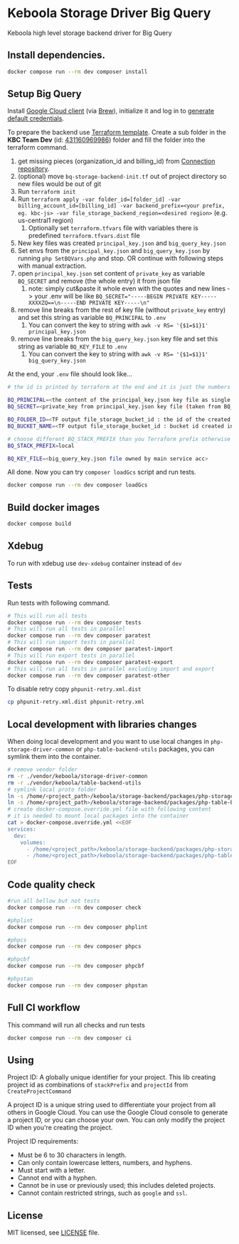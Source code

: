 # Keboola Storage Driver Big Query

Keboola high level storage backend driver for Big Query

## Install dependencies.

```bash
docker compose run --rm dev composer install
```

## Setup Big Query

Install [Google Cloud client](https://cloud.google.com/sdk/docs/install-sdk) (via [Brew](https://formulae.brew.sh/cask/google-cloud-sdk#default)), initialize it
and log in to [generate default credentials](https://cloud.google.com/docs/authentication/application-default-credentials#personal).

To prepare the backend use [Terraform template](./bq-storage-backend-init.tf).
Create a sub folder in the **KBC Team Dev** (id: [431160969986](https://console.cloud.google.com/cloud-resource-manager?folder=431160969986)) folder and fill the folder into the terraform command.
1. get missing pieces (organization_id and billing_id) from [Connection repository](https://github.com/keboola/connection/blob/master/docs/DOCKER.md#bigquery).
2. (optional) move `bq-storage-backend-init.tf` out of project directory so new files would be out of git
3. Run `terraform init` 
4. Run `terraform apply -var folder_id=[folder_id] -var billing_account_id=[billing_id] -var backend_prefix=<your prefix, eg. kbc-js> -var file_storage_backend_region=<desired region>` (e.g. us-central1 region)
   1. Optionally set `terraform.tfvars` file with variables there is predefined `terraform.tfvars.dist` file 
5. New key files was created `principal_key.json` and `big_query_key.json`
6. Set envs from the `principal_key.json` and `big_query_key.json` by running `php SetBQVars.php` and stop. OR continue with following steps with manual extraction.
6. open `principal_key.json` set content of `private_key` as variable `BQ_SECRET` and remove (the whole entry) it from json file
   1. note: simply cut&paste it whole even with the quotes and new lines -> your .env will be like `BQ_SECRET="-----BEGIN PRIVATE KEY-----XXXXZQ==\n-----END PRIVATE KEY-----\n"`
7. remove line breaks from the rest of key file (without `private_key` entry) and set this string as variable `BQ_PRINCIPAL` to `.env` 
   1. You can convert the key to string with `awk -v RS= '{$1=$1}1' principal_key.json`
8. remove line breaks from the `big_query_key.json` key file and set this string as variable `BQ_KEY_FILE` to `.env`
   1. You can convert the key to string with `awk -v RS= '{$1=$1}1' big_query_key.json`


At the end, your `.env` file should look like...
```bash
# the id is printed by terraform at the end and it is just the numbers after `folders/`

BQ_PRINCIPAL=<the content of the principal_key.json key file as single line without private_key entry>
BQ_SECRET=<private_key from principal_key.json key file (taken from BQ_PRINCIPAL)>

BQ_FOLDER_ID=<TF output file_storage_bucket_id : the id of the created folder, just the number, without /folders prefix>
BQ_BUCKET_NAME=<TF output file_storage_bucket_id : bucket id created in main project>

# choose different BQ_STACK_PREFIX than you Terraform prefix otherwise project created by Terraform will be deleted . e.g. local :)
BQ_STACK_PREFIX=local

BQ_KEY_FILE=<big_query_key.json file owned by main service acc>
```

All done. Now you can try `composer loadGcs` script and run tests.
```bash
docker compose run --rm dev composer loadGcs
```

## Build docker images

```bash
docker compose build
```

## Xdebug

To run with xdebug use `dev-xdebug` container instead of `dev`

## Tests

Run tests with following command.

```bash
# This will run all tests
docker compose run --rm dev composer tests
# This will run all tests in parallel
docker compose run --rm dev composer paratest
# This will run import tests in parallel
docker compose run --rm dev composer paratest-import
# This will run export tests in parallel
docker compose run --rm dev composer paratest-export
# This will run all tests in parallel excluding import and export
docker compose run --rm dev composer paratest-other
```

To disable retry copy `phpunit-retry.xml.dist`
```bash
cp phpunit-retry.xml.dist phpunit-retry.xml
```

## Local development with libraries changes

When doing local development and you want to use local changes in `php-storage-driver-common` or `php-table-backend-utils` packages, you can symlink them into the container.

```bash
# remove vendor folder
rm -r ./vendor/keboola/storage-driver-common
rm -r ./vendor/keboola/table-backend-utils 
# symlink local proto folder
ln -s /home/<project_path>/keboola/storage-backend/packages/php-storage-driver-common ./vendor/keboola/storage-driver-common
ln -s /home/<project_path>/keboola/storage-backend/packages/php-table-backend-utils ./vendor/keboola/table-backend-utils
# create docker-compose.override.yml file with following content
# it is needed to mount local packages into the container
cat > docker-compose.override.yml <<EOF
services:
  dev:
    volumes:
      - /home/<project_path>/keboola/storage-backend/packages/php-storage-driver-common:/home/<project_path>/keboola/storage-backend/packages/php-storage-driver-common
      - /home/<project_path>/keboola/storage-backend/packages/php-table-backend-utils:/home/<project_path>/keboola/storage-backend/packages/php-table-backend-utils
EOF
````

## Code quality check

```bash
#run all bellow but not tests
docker compose run --rm dev composer check

#phplint
docker compose run --rm dev composer phplint

#phpcs
docker compose run --rm dev composer phpcs

#phpcbf
docker compose run --rm dev composer phpcbf

#phpstan
docker compose run --rm dev composer phpstan
```

## Full CI workflow

This command will run all checks and run tests
```bash
docker compose run --rm dev composer ci
```

## Using

Project ID: A globally unique identifier for your project. This lib creating project id as combinations of `stackPrefix` and `projectId` from `CreateProjectCommand`

A project ID is a unique string used to differentiate your project from all others in Google Cloud. 
You can use the Google Cloud console to generate a project ID, or you can choose your own. You can only modify the project ID when you're creating the project.

Project ID requirements:
- Must be 6 to 30 characters in length.
- Can only contain lowercase letters, numbers, and hyphens.
- Must start with a letter.
- Cannot end with a hyphen.
- Cannot be in use or previously used; this includes deleted projects.
- Cannot contain restricted strings, such as `google` and `ssl`.

## License

MIT licensed, see [LICENSE](./LICENSE) file.
